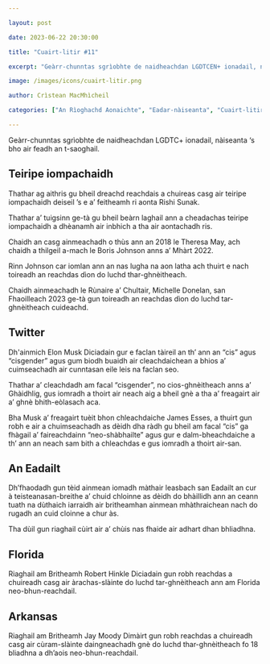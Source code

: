 ```yaml
---

layout: post

date: 2023-06-22 20:30:00

title: "Cuairt-litir #11"

excerpt: "Geàrr-chunntas sgrìobhte de naidheachdan LGDTCEN+ ionadail, nàiseanta ‘s bho air feadh an t-saoghail."

image: /images/icons/cuairt-litir.png

author: Crìstean MacMhìcheil

categories: ["An Rìoghachd Aonaichte", "Eadar-nàiseanta", "Cuairt-litir", "Lagh", "Poileataigs", "Slàinte", "Teicneòlas"]

---
```


Geàrr-chunntas sgrìobhte de naidheachdan LGDTC+ ionadail, nàiseanta ‘s bho air feadh an t-saoghail.

## Teiripe iompachaidh

Thathar ag aithris gu bheil dreachd reachdais a chuireas casg air teiripe iompachaidh deiseil ’s e a’ feitheamh ri aonta Rishi Sunak.

Thathar a’ tuigsinn ge-tà gu bheil beàrn laghail ann a cheadachas teiripe iompachaidh a dhèanamh air inbhich a tha air aontachadh ris.

Chaidh an casg ainmeachadh o thùs ann an 2018 le Theresa May, ach chaidh a thilgeil a-mach le Boris Johnson anns a’ Mhàrt 2022.

Rinn Johnson car iomlan ann an nas lugha na aon latha ach thuirt e nach toireadh an reachdas dìon do luchd thar-ghnèitheach.

Chaidh ainmeachadh le Rùnaire a’ Chultair, Michelle Donelan, san Fhaoilleach 2023 ge-tà gun toireadh an reachdas dìon do luchd tar-ghnèitheach cuideachd.

## Twitter

Dh'ainmich Elon Musk Diciadain gur e faclan tàireil an th’ ann an “cis” agus “cisgender” agus gum biodh buaidh air cleachdaichean a bhios a’ cuimseachadh air cunntasan eile leis na faclan seo.

Thathar a’ cleachdadh am facal “cisgender”, no cios-ghnèitheach anns a’ Ghàidhlig, gus iomradh a thoirt air neach aig a bheil gnè a tha a’ freagairt air a’ ghnè bhith-eòlasach aca.

Bha Musk a’ freagairt tuèit bhon chleachdaiche James Esses, a thuirt gun robh e air a chuimseachadh as dèidh dha ràdh gu bheil am facal “cis” ga fhàgail a’ faireachdainn “neo-shàbhailte” agus gur e dalm-bheachdaiche a th’ ann an neach sam bith a chleachdas e gus iomradh a thoirt air-san.

## An Eadailt

Dh’fhaodadh gun tèid ainmean iomadh màthair leasbach san Eadailt an cur à teisteanasan-breithe a’ chuid chloinne as dèidh do bhàillidh ann an ceann tuath na dùthaich iarraidh air britheamhan ainmean mhàthraichean nach do rugadh an cuid cloinne a chur às.

Tha dùil gun riaghail cùirt air a’ chùis nas fhaide air adhart dhan bhliadhna.

## Florida

Riaghail am Britheamh Robert Hinkle Diciadain gun robh reachdas a chuireadh casg air àrachas-slàinte do luchd tar-ghnèitheach ann am Florida neo-bhun-reachdail.

## Arkansas

Riaghail am Britheamh Jay Moody Dimàirt gun robh reachdas a chuireadh casg air cùram-slàinte daingneachadh gnè do luchd thar-ghnèitheach fo 18 bliadhna a dh’aois neo-bhun-reachdail.
